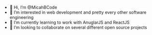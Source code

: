 - 👋 Hi, I’m @MicahBCode
- 👀 I’m interested in web development and pretty every other software engineering
- 🌱 I’m currently learning to work with AnuglarJS and ReactJS
- 💞️ I’m looking to collaborate on several different open source projects

<!---
MicahBCode/MicahBCode is a ✨ special ✨ repository because its `README.md` (this file) appears on your GitHub profile.
You can click the Preview link to take a look at your changes.
--->
